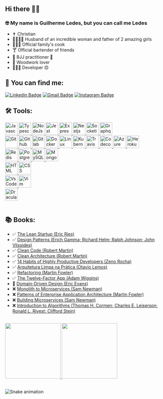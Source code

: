 ## Hi there 👋🏽 
### 🤓 My name is Guilherme Ledes, but you can call me Ledes
- ✝️ Christian
- 👨‍👩‍👧‍👧 Husband of an incredible woman and father of 2 amazing girls
- 👨🏽‍🍳 Official family's cook
- 🍸 Official bartender of friends
- 🥋 BJJ practitioner 🤎
- 🔨 Woodwork lover
- 👨🏽‍💻 Developer 😍

## 💬 You can find me:

 [![Linkedin Badge](https://img.shields.io/badge/-guilhermeledes-0a66c2?style=for-the-badge&logo=Linkedin&logoColor=white&link=https://www.linkedin.com/in/guilhermeledes)](https://www.linkedin.com/in/guilhermeledes) 
[![Gmail Badge](https://img.shields.io/badge/-ledes.guilherme@gmail.com-ea4335?style=for-the-badge&logo=Gmail&logoColor=white&link=mailto:ledes.guilherme@gmail.com)](mailto:ledes.guilherme@gmail.com)
  [![Instagram Badge](https://img.shields.io/badge/-guilhermeledes-d80055?style=for-the-badge&logo=Instagram&logoColor=white&link=https://instagram.com/guilhermeledes)](https://www.instagram.com/guilhermeledes) 


## 🛠 Tools:
<div style="display: inline_block;">
  <a href="https://www.javascript.com/">
    <img alt="Javascript" title="Javascript" height="40" width="40" src="https://cdn.jsdelivr.net/gh/devicons/devicon/icons/javascript/javascript-original.svg">
  </a>
  <a href="https://www.typescriptlang.org/">
    <img alt="Typescript" title="Typescript" height="40" width="40" src="https://cdn.jsdelivr.net/gh/devicons/devicon/icons/typescript/typescript-original.svg">
  </a>
  <a href="https://nodejs.dev/">
    <img alt="NodeJs" title="NodeJs" height="40" width="40" src="https://cdn.jsdelivr.net/gh/devicons/devicon/icons/nodejs/nodejs-original.svg">
  </a>
  <a href="https://jestjs.io/">
    <img alt="Jest" title="Jest" height="40" width="40" src="https://cdn.jsdelivr.net/gh/devicons/devicon/icons/jest/jest-plain.svg"> 
  </a>
  <a href="https://expressjs.com/">
    <img alt="Express" title="Express" height="40" width="40" src="https://cdn.jsdelivr.net/gh/devicons/devicon/icons/express/express-original.svg">
  </a>
  <a href="https://nestjs.com/">
    <img alt="Nestjs" title="Nestjs" height="40" width="40" src="https://cdn.jsdelivr.net/gh/devicons/devicon/icons/nestjs/nestjs-plain.svg">
  </a>
  <a href="https://socket.io/">
    <img alt="Socketio" title="Socketio" height="40" width="40" src="https://cdn.jsdelivr.net/gh/devicons/devicon/icons/socketio/socketio-original.svg">
  </a>
  <a href="https://graphql.org/">
    <img alt="Graphql" title="Graphql" height="40" width="40" src="https://cdn.jsdelivr.net/gh/devicons/devicon/icons/graphql/graphql-plain.svg">
  </a>

  <br/>

  <a href="https://git-scm.com/">
    <img alt="Git" title="Git" height="40" width="40" src="https://cdn.jsdelivr.net/gh/devicons/devicon/icons/git/git-original.svg">
  </a>
  <a href="https://github.com/guilhermeledes">
    <img alt="Github" title="Github" height="40" width="40" src="https://cdn.jsdelivr.net/gh/devicons/devicon/icons/github/github-original.svg">
  </a>
  <a href="https://gitlab.com/guilhermeledes">
    <img alt="Gitlab" title="Gitlab" height="40" width="40" src="https://cdn.jsdelivr.net/gh/devicons/devicon/icons/gitlab/gitlab-original.svg">
  </a>
  <a href="https://www.docker.com/">
    <img alt="Docker" title="Docker" height="40" width="40" src="https://cdn.jsdelivr.net/gh/devicons/devicon/icons/docker/docker-original.svg">
  </a>
  <a href="https://www.linux.org/">
    <img alt="Linux" title="Linux" height="40" width="40" src="https://cdn.jsdelivr.net/gh/devicons/devicon/icons/linux/linux-original.svg">
  </a>
  <a href="https://kubernetes.io/">
    <img alt="Kubernetes" title="Kubernetes" height="40" width="40" src="https://cdn.jsdelivr.net/gh/devicons/devicon/icons/kubernetes/kubernetes-plain.svg">
  </a>
  <a href="https://travis-ci.org/">
    <img alt="Travis" title="Travis" height="40" width="40" src="https://cdn.jsdelivr.net/gh/devicons/devicon/icons/travis/travis-plain.svg">
  </a>
  <a href="https://codecov.io/">
    <img alt="Codecov" title="Codecov" height="40" width="40" src="https://cdn.jsdelivr.net/gh/devicons/devicon/icons/codecov/codecov-plain.svg">
  </a>
  <a href="https://azure.microsoft.com/">
    <img alt="Azure" title="Azure" height="40" width="40" src="https://cdn.jsdelivr.net/gh/devicons/devicon/icons/azure/azure-original.svg">
  </a>
  <a href="https://www.heroku.com/">
    <img alt="Heroku" title="Heroku" height="40" width="40" src="https://cdn.jsdelivr.net/gh/devicons/devicon/icons/heroku/heroku-original.svg">
  </a>

  <br/>

  <a href="https://redis.io/">
    <img alt="Redis" title="Redis" height="40" width="40" src="https://cdn.jsdelivr.net/gh/devicons/devicon/icons/redis/redis-original.svg">
  </a>
  <a href="https://www.postgresql.org/">
    <img alt="Postgress" title="Postgress" height="40" width="40" src="https://cdn.jsdelivr.net/gh/devicons/devicon/icons/postgresql/postgresql-original.svg">
  </a>
  <a href="https://www.mysql.com/">
    <img alt="MySQL" title="MySQL" height="40" width="40" src="https://cdn.jsdelivr.net/gh/devicons/devicon/icons/mysql/mysql-original.svg">
  </a>
  <a href="https://www.mongodb.com/">
    <img alt="MongoDB" title="MongoDB" height="40" width="40" src="https://cdn.jsdelivr.net/gh/devicons/devicon/icons/mongodb/mongodb-original.svg">
  </a>
  
   <br/>

  <a href="https://html.spec.whatwg.org/">
    <img alt="HTML" title="HTML" height="40" width="40" src="https://cdn.jsdelivr.net/gh/devicons/devicon/icons/html5/html5-original.svg">
  </a>
  <a href="https://www.w3.org/TR/CSS/">
    <img alt="CSS" title="CSS" height="40" width="40" src="https://cdn.jsdelivr.net/gh/devicons/devicon/icons/css3/css3-original.svg">
  </a>
  
  <br/>

  <a href="https://code.visualstudio.com/">
    <img alt="VsCode" title="VsCode" height="40" width="40" src="https://cdn.jsdelivr.net/gh/devicons/devicon/icons/vscode/vscode-original.svg">
  </a>
  <a href="https://www.vim.org/">
    <img alt="Vim" title="Vim" height="40" width="40" src="https://cdn.jsdelivr.net/gh/devicons/devicon/icons/vim/vim-original.svg">
  </a>
  
  <br/>

  <a href="https://draculatheme.com/">
    <img alt="Dracula Theme" title="Dracula Theme" height="40" width="40" src="https://draculatheme.com/static/icons/used/pack-1/045-dracula.svg">
  </a>

</div>

<br />

## 📚 Books:
- ✅ [The Lean Startup (Eric Ries)](https://www.amazon.com/Lean-Startup-Entrepreneurs-Continuous-Innovation-ebook/dp/B004J4XGN6/)
- ✅ [Design Patterns (Erich Gamma; Richard Helm; Ralph Johnson; John Vlissides)](https://www.amazon.com/Design-Patterns-Object-Oriented-Addison-Wesley-Professional-ebook/dp/B000SEIBB8)
- ✅ [Clean Code (Robert Martin)](https://www.amazon.com/Clean-Code-Handbook-Software-Craftsmanship-ebook/dp/B001GSTOAM/)
- ✅ [Clean Architecture (Robert Martin)](https://www.amazon.com/Clean-Architecture-Craftsmans-Software-Structure-ebook/dp/B075LRM681/)
- ✅ [14 Habits of Highly Productive Developers (Zeno Rocha)](https://www.amazon.com/Habits-Highly-Productive-Developers-English-ebook/dp/B08BF74RRG)
- ✅ [Arquitetura Limpa na Prática (Otavio Lemos)](https://hotmart.com/product/livro-arquitetura-limpa-na-pratica)
- ✅ [Refactoring (Martin Fowler)](https://www.amazon.com/Refactoring-Improving-Existing-Addison-Wesley-Signature-ebook/dp/B07LCM8RG2/)
- ✅ [The Twelve-Factor App (Adam Wiggins)](https://12factor.net/12factor.epub)
- 📖 [Domain-Driven Design (Eric Evans)](https://www.amazon.com/Domain-Driven-Design-Tackling-Complexity-Software-ebook/dp/B00794TAUG/)
- ❌ [Monolith to Microservices (Sam Newman)](https://www.amazon.com/Monolith-Microservices-Evolutionary-Patterns-Transform-ebook-dp-B081TKSSNN/dp/B081TKSSNN/)
- ❌ [Patterns of Enterprise Application Architecture (Martin Fowler)](https://www.amazon.com/Patterns-Enterprise-Application-Architecture-Addison-Wesley-ebook-dp-B008OHVDFM/dp/B008OHVDFM/)
- ❌ [Building Microservices (Sam Newman)](https://www.amazon.com/Building-Microservices-Sam-Newman-ebook/dp/B09B5L4NVT/)
- ❌ [Introduction to Algorithms (Thomas H. Cormen; Charles E. Leiserson; Ronald L. Rivest; Clifford Stein)](https://www.amazon.com/Introduction-Algorithms-third-Thomas-Cormen-ebook/dp/B08FH8N996/)

<div>
  <br/>
  <a href="https://github.com/guilhermeledes">
  <img height="180em" src="https://github-readme-stats.vercel.app/api?username=guilhermeledes&show_icons=true&theme=dracula&include_all_commits=true&count_private=true"/>
  <img height="180em" src="https://github-readme-stats.vercel.app/api/top-langs/?username=guilhermeledes&layout=compact&langs_count=7&theme=dracula"/>
  </a>
</div>

<br />
  
![Snake animation](https://github.com/guilhermeledes/guilhermeledes/blob/output/github-contribution-grid-snake.svg)
